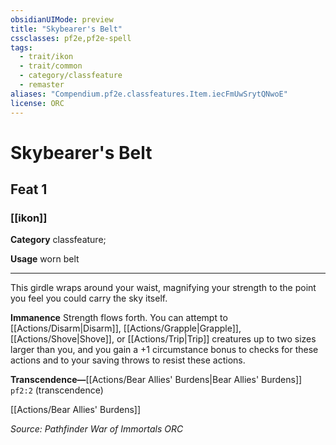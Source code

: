 ```yaml
---
obsidianUIMode: preview
title: "Skybearer's Belt"
cssclasses: pf2e,pf2e-spell
tags:
  - trait/ikon
  - trait/common
  - category/classfeature
  - remaster
aliases: "Compendium.pf2e.classfeatures.Item.iecFmUwSrytQNwoE"
license: ORC
---
```

# Skybearer's Belt
## Feat 1
### [[ikon]]

**Category** classfeature; 




**Usage** worn belt

* * *

This girdle wraps around your waist, magnifying your strength to the point you feel you could carry the sky itself.

**Immanence** Strength flows forth. You can attempt to [[Actions/Disarm|Disarm]], [[Actions/Grapple|Grapple]], [[Actions/Shove|Shove]], or [[Actions/Trip|Trip]] creatures up to two sizes larger than you, and you gain a +1 circumstance bonus to checks for these actions and to your saving throws to resist these actions.

**Transcendence—**[[Actions/Bear Allies' Burdens|Bear Allies' Burdens]] `pf2:2` (transcendence)

[[Actions/Bear Allies' Burdens]]

*Source: Pathfinder War of Immortals*
*ORC*